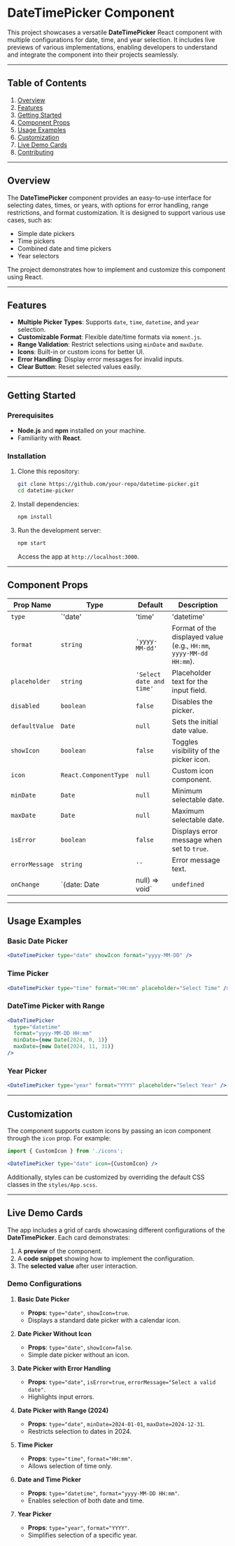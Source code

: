 # DateTimePicker Component

This project showcases a versatile **DateTimePicker** React component with multiple configurations for date, time, and year selection. It includes live previews of various implementations, enabling developers to understand and integrate the component into their projects seamlessly.

---

## Table of Contents

1. [Overview](#overview)
2. [Features](#features)
3. [Getting Started](#getting-started)
4. [Component Props](#component-props)
5. [Usage Examples](#usage-examples)
6. [Customization](#customization)
7. [Live Demo Cards](#live-demo-cards)
8. [Contributing](#contributing)

---

## Overview

The **DateTimePicker** component provides an easy-to-use interface for selecting dates, times, or years, with options for error handling, range restrictions, and format customization. It is designed to support various use cases, such as:

- Simple date pickers
- Time pickers
- Combined date and time pickers
- Year selectors

The project demonstrates how to implement and customize this component using React.

---

## Features

- **Multiple Picker Types**: Supports `date`, `time`, `datetime`, and `year` selection.
- **Customizable Format**: Flexible date/time formats via `moment.js`.
- **Range Validation**: Restrict selections using `minDate` and `maxDate`.
- **Icons**: Built-in or custom icons for better UI.
- **Error Handling**: Display error messages for invalid inputs.
- **Clear Button**: Reset selected values easily.

---

## Getting Started

### Prerequisites

- **Node.js** and **npm** installed on your machine.
- Familiarity with **React**.

### Installation

1. Clone this repository:
   ```bash
   git clone https://github.com/your-repo/datetime-picker.git
   cd datetime-picker
   ```
2. Install dependencies:
   ```bash
   npm install
   ```
3. Run the development server:
   ```bash
   npm start
   ```
   Access the app at `http://localhost:3000`.

---

## Component Props

| Prop Name      | Type                      | Default           | Description                                                                                      |
|----------------|---------------------------|-------------------|--------------------------------------------------------------------------------------------------|
| `type`         | `'date' | 'time' | 'datetime' | 'year'` | `'datetime'`     | Defines the picker type (date, time, datetime, or year).                                         |
| `format`       | `string`                  | `'yyyy-MM-dd'`    | Format of the displayed value (e.g., `HH:mm`, `yyyy-MM-dd HH:mm`).                              |
| `placeholder`  | `string`                  | `'Select date and time'` | Placeholder text for the input field.                                                           |
| `disabled`     | `boolean`                | `false`           | Disables the picker.                                                                             |
| `defaultValue` | `Date`                    | `null`            | Sets the initial date value.                                                                    |
| `showIcon`     | `boolean`                | `false`           | Toggles visibility of the picker icon.                                                          |
| `icon`         | `React.ComponentType`     | `null`            | Custom icon component.                                                                           |
| `minDate`      | `Date`                    | `null`            | Minimum selectable date.                                                                        |
| `maxDate`      | `Date`                    | `null`            | Maximum selectable date.                                                                        |
| `isError`      | `boolean`                | `false`           | Displays error message when set to `true`.                                                      |
| `errorMessage` | `string`                  | `''`              | Error message text.                                                                              |
| `onChange`     | `(date: Date | null) => void` | `undefined`      | Callback triggered when the selected value changes.                                             |

---

## Usage Examples

### Basic Date Picker

```jsx
<DateTimePicker type="date" showIcon format="yyyy-MM-DD" />
```

### Time Picker

```jsx
<DateTimePicker type="time" format="HH:mm" placeholder="Select Time" />
```

### DateTime Picker with Range

```jsx
<DateTimePicker 
  type="datetime" 
  format="yyyy-MM-DD HH:mm" 
  minDate={new Date(2024, 0, 1)} 
  maxDate={new Date(2024, 11, 31)} 
/>
```

### Year Picker

```jsx
<DateTimePicker type="year" format="YYYY" placeholder="Select Year" />
```

---

## Customization

The component supports custom icons by passing an icon component through the `icon` prop. For example:

```jsx
import { CustomIcon } from './icons';

<DateTimePicker type="date" icon={CustomIcon} />
```

Additionally, styles can be customized by overriding the default CSS classes in the `styles/App.scss`.

---

## Live Demo Cards

The app includes a grid of cards showcasing different configurations of the **DateTimePicker**. Each card demonstrates:

1. A **preview** of the component.
2. A **code snippet** showing how to implement the configuration.
3. The **selected value** after user interaction.

### Demo Configurations

1. **Basic Date Picker**  
   - **Props**: `type="date"`, `showIcon=true`.
   - Displays a standard date picker with a calendar icon.

2. **Date Picker Without Icon**  
   - **Props**: `type="date"`, `showIcon=false`.  
   - Simple date picker without an icon.

3. **Date Picker with Error Handling**  
   - **Props**: `type="date"`, `isError=true`, `errorMessage="Select a valid date"`.  
   - Highlights input errors.

4. **Date Picker with Range (2024)**  
   - **Props**: `type="date"`, `minDate=2024-01-01`, `maxDate=2024-12-31`.  
   - Restricts selection to dates in 2024.

5. **Time Picker**  
   - **Props**: `type="time"`, `format="HH:mm"`.  
   - Allows selection of time only.

6. **Date and Time Picker**  
   - **Props**: `type="datetime"`, `format="yyyy-MM-DD HH:mm"`.  
   - Enables selection of both date and time.

7. **Year Picker**  
   - **Props**: `type="year"`, `format="YYYY"`.  
   - Simplifies selection of a specific year.
